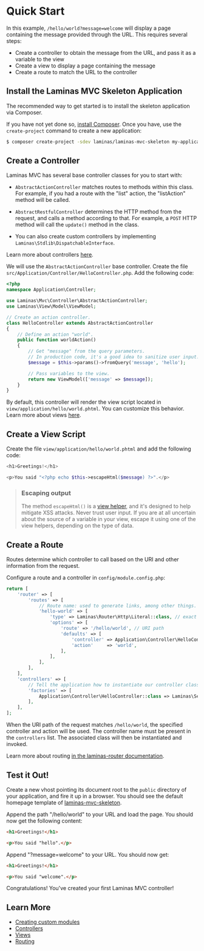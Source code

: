 # Quick Start

In this example, `/hello/world?message=welcome` will display a page containing the message provided through the URL.
This requires several steps:

- Create a controller to obtain the message from the URL, and pass it as a variable to the view
- Create a view to display a page containing the message
- Create a route to match the URL to the controller

## Install the Laminas MVC Skeleton Application

The recommended way to get started is to install the skeleton application via Composer.

If you have not yet done so, [install Composer](https://getcomposer.org/doc/00-intro.md#installation-linux-unix-osx).
Once you have, use the `create-project` command to create a new application:

```bash
$ composer create-project -sdev laminas/laminas-mvc-skeleton my-application
```

## Create a Controller

Laminas MVC has several base controller classes for you to start with:

- `AbstractActionController` matches routes to methods within this class.
  For example, if you had a route with the "list" action, the "listAction" method will be called.

- `AbstractRestfulController` determines the HTTP method from the request, and calls a method according to that.
  For example, a `POST` HTTP method will call the `update()` method in the class.

- You can also create custom controllers by implementing `Laminas\Stdlib\DispatchableInterface`.

Learn more about controllers [here](https://docs.laminas.dev/laminas-mvc/controllers/).

We will use the `AbstractActionController` base controller.
Create the file `src/Application/Controller/HelloController.php`.
Add the following code:

```php
<?php
namespace Application\Controller;

use Laminas\Mvc\Controller\AbstractActionController;
use Laminas\View\Model\ViewModel;

// Create an action controller.
class HelloController extends AbstractActionController
{
    // Define an action "world".
    public function worldAction()
    {
        // Get "message" from the query parameters.
        // In production code, it's a good idea to sanitize user input.
        $message = $this->params()->fromQuery('message', 'hello');

        // Pass variables to the view.
        return new ViewModel(['message' => $message]);
    }
}
```

By default, this controller will render the view script located in `view/application/hello/world.phtml`.
You can customize this behavior.
Learn more about views [here](https://docs.laminas.dev/laminas-view/quick-start/).

## Create a View Script

Create the file `view/application/hello/world.phtml` and add the following code:

```php
<h1>Greetings!</h1>

<p>You said "<?php echo $this->escapeHtml($message) ?>".</p>
```

> ### Escaping output
>
> The method `escapeHtml()` is a [view helper](https://docs.laminas.dev/laminas-view/helpers/intro/), and it's designed to help mitigate XSS attacks.
> Never trust user input.
> If you are at all uncertain about the source of a variable in your view, escape it using one of the view helpers, depending on the type of data.

## Create a Route

Routes determine which controller to call based on the URI and other information from the request.

Configure a route and a controller in `config/module.config.php`:

```php
return [
    'router' => [
        'routes' => [
            // Route name: used to generate links, among other things.
            'hello-world' => [
                'type' => Laminas\Router\Http\Literal::class, // exact match of URI path
                'options' => [
                    'route' => '/hello/world', // URI path
                    'defaults' => [
                        'controller' => Application\Controller\HelloController::class, // unique name
                        'action'     => 'world',
                    ],
                ],
            ],
        ],
    ],
    'controllers' => [
        // Tell the application how to instantiate our controller class
        'factories' => [
            Application\Controller\HelloController::class => Laminas\ServiceManager\Factory\InvokableFactory::class,
        ],
    ],
];
```

When the URI path of the request matches `/hello/world`, the specified controller and action will be used.
The controller name must be present in the `controllers` list.
The associated class will then be instantiated and invoked.

Learn more about routing [in the laminas-router documentation](https://docs.laminas.dev/laminas-router/routing).

## Test it Out!

Create a new vhost pointing its document root to the `public` directory of your application, and fire it up in a browser.
You should see the default homepage template of [laminas-mvc-skeleton](https://github.com/laminas/laminas-mvc-skeleton).

Append the path "/hello/world" to your URL and load the page.
You should now get the following content:

```html
<h1>Greetings!</h1>

<p>You said "hello".</p>
```

Append "?message=welcome" to your URL.
You should now get:

```html
<h1>Greetings!</h1>

<p>You said "welcome".</p>
```

Congratulations!
You've created your first Laminas MVC controller!

## Learn More

- [Creating custom modules](https://docs.laminas.dev/tutorials/getting-started/modules/)
- [Controllers](https://docs.laminas.dev/laminas-mvc/controllers)
- [Views](https://docs.laminas.dev/laminas-view/quick-start)
- [Routing](https://docs.laminas.dev/laminas-router/routing)
